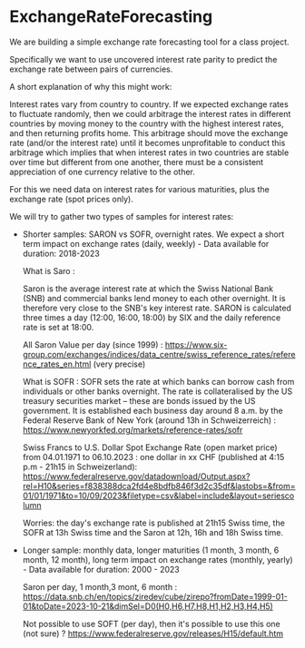 # ExchangeRateForecasting
We are building a simple exchange rate forecasting tool for a class project.

Specifically we want to use uncovered interest rate parity to predict the exchange rate between pairs of currencies.

A short explanation of why this might work:

Interest rates vary from country to country. If we expected exchange rates to fluctuate randomly, then we could arbitrage the interest rates in different countries by moving money to the country with the highest interest rates, and then returning profits home. This arbitrage should move the exchange rate (and/or the interest rate) until it becomes unprofitable to conduct this arbitrage which implies that when interest rates in two countries are stable over time but different from one another, there must be a consistent appreciation of one currency relative to the other.



For this we need data on interest rates for various maturities, plus the exchange rate (spot prices only).


We will try to gather two types of samples for interest rates:  

- Shorter samples: SARON vs SOFR, overnight rates. We expect a short term impact on exchange rates (daily, weekly) - Data available for duration: 2018-2023  

  What is Saro :
  
  Saron is the average interest rate at which the Swiss National Bank (SNB) and commercial banks lend money to each other overnight. It is therefore very close to the SNB's key interest rate. SARON is calculated three times a day (12:00, 16:00, 18:00) by SIX and the daily reference rate is set at 18:00.
  
  All Saron Value per day (since 1999) : https://www.six-group.com/exchanges/indices/data_centre/swiss_reference_rates/reference_rates_en.html (very precise)
  
  What is SOFR : SOFR sets the rate at which banks can borrow cash from individuals or other banks overnight. The rate is collateralised by the US treasury securities market – these are bonds issued by the US government. It is established each business day around 8 a.m. by the Federal Reserve Bank of New York (around 13h in Schweizerreich) : https://www.newyorkfed.org/markets/reference-rates/sofr
  
  Swiss Francs to U.S. Dollar Spot Exchange Rate (open market price) from 04.01.1971 to 06.10.2023 : one dollar in xx CHF (published at 4:15 p.m - 21h15 in Schweizerland): 
  https://www.federalreserve.gov/datadownload/Output.aspx?rel=H10&series=f838388dca2fd4e8bdfb846f3d2c35df&lastobs=&from=01/01/1971&to=10/09/2023&filetype=csv&label=include&layout=seriescolumn

  Worries: the day's exchange rate is published at 21h15 Swiss time, the SOFR at 13h Swiss time and the Saron at 12h, 16h and 18h Swiss time.

- Longer sample: monthly data, longer maturities (1 month, 3 month, 6 month, 12 month), long term impact on exchange rates (monthly, yearly) - Data available for duration: 2000 - 2023

  Saron per day, 1 month,3 mont, 6 month : https://data.snb.ch/en/topics/ziredev/cube/zirepo?fromDate=1999-01-01&toDate=2023-10-21&dimSel=D0(H0,H6,H7,H8,H1,H2,H3,H4,H5)

  Not possible to use SOFT (per day), then it's possible to use this one (not sure) ? https://www.federalreserve.gov/releases/H15/default.htm
